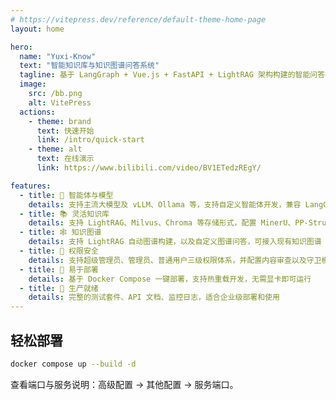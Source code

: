 ```yaml
---
# https://vitepress.dev/reference/default-theme-home-page
layout: home

hero:
  name: "Yuxi-Know"
  text: "智能知识库与知识图谱问答系统"
  tagline: 基于 LangGraph + Vue.js + FastAPI + LightRAG 架构构建的智能问答平台
  image:
    src: /bb.png
    alt: VitePress
  actions:
    - theme: brand
      text: 快速开始
      link: /intro/quick-start
    - theme: alt
      text: 在线演示
      link: https://www.bilibili.com/video/BV1ETedzREgY/

features:
  - title: 🤖 智能体与模型
    details: 支持主流大模型及 vLLM、Ollama 等，支持自定义智能体开发，兼容 LangGraph 部署
  - title: 📚 灵活知识库
    details: 支持 LightRAG、Milvus、Chroma 等存储形式，配置 MinerU、PP-Structure-V3 文档解析引擎
  - title: 🕸️ 知识图谱
    details: 支持 LightRAG 自动图谱构建，以及自定义图谱问答，可接入现有知识图谱
  - title: 👥 权限安全
    details: 支持超级管理员、管理员、普通用户三级权限体系，并配置内容审查以及守卫模型
  - title: 🔧 易于部署
    details: 基于 Docker Compose 一键部署，支持热重载开发，无需显卡即可运行
  - title: 🎯 生产就绪
    details: 完整的测试套件、API 文档、监控日志，适合企业级部署和使用
---
```




## 轻松部署

```sh
docker compose up --build -d
```

查看端口与服务说明：高级配置 → 其他配置 → 服务端口。
